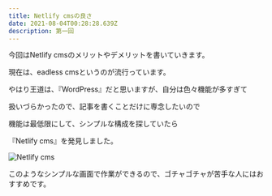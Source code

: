 ```yaml
---
title: Netlify cmsの良さ
date: 2021-08-04T00:28:28.639Z
description: 第一回
---
```

今回はNetlify cmsのメリットやデメリットを書いていきます。

現在は、eadless cmsというのが流行っています。

やはり王道は、『WordPress』だと思いますが、自分は色々機能が多すぎて

扱いづらかったので、記事を書くことだけに専念したいので

機能は最低限にして、シンプルな構成を探していたら

『Netlify cms』を発見しました。

![Netlify cms](/img/b1f7952b-eac9-4985-bf4a-7016ad1f9d7a.jpeg "Netlify cms")

このようなシンプルな画面で作業ができるので、ゴチャゴチャが苦手な人にはおすすめです。
